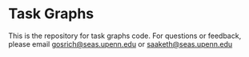 # Task Graphs

This is the repository for task graphs code. For questions or feedback, please email gosrich@seas.upenn.edu or saaketh@seas.upenn.edu
